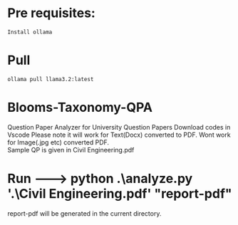 # Pre requisites:
    Install ollama
# Pull 
    ollama pull llama3.2:latest
# Blooms-Taxonomy-QPA
  Question Paper Analyzer for University Question Papers 
  Download codes in Vscode
  Please note it will work for Text(Docx)  converted to PDF. Wont work for Image(.jpg etc) converted PDF.  
  Sample QP is given in Civil Engineering.pdf 

# Run ---> python .\analyze.py '.\Civil Engineering.pdf' "report-pdf"
 report-pdf will be generated in the current directory.
 

